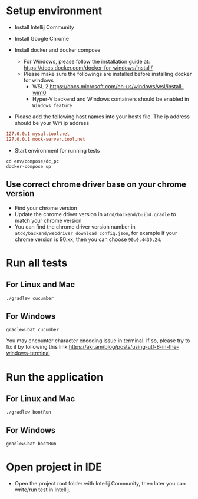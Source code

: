 # Setup environment

* Install Intellij Community
* Install Google Chrome
* Install docker and docker compose
  * For Windows, please follow the installation guide at: https://docs.docker.com/docker-for-windows/install/
  * Please make sure the followings are installed before installing docker for windows
    * WSL 2 https://docs.microsoft.com/en-us/windows/wsl/install-win10
    * Hyper-V backend and Windows containers should be enabled in `Windows feature`

* Please add the following host names into your hosts file. The ip address should be your Wifi ip address

```ini
127.0.0.1 mysql.tool.net
127.0.0.1 mock-server.tool.net
```

* Start environment for running tests

```shell
cd env/compose/dc_pc
docker-compose up
```

## Use correct chrome driver base on your chrome version
* Find your chrome version
* Update the chrome driver version in `atdd/backend/build.gradle` to match your chrome version
* You can find the chrome driver version number in `atdd/backend/webdriver_download_config.json`, for example if your chrome version is 90.xx, then you can choose `90.0.4430.24`.

# Run all tests

## For Linux and Mac

```shell
./gradlew cucumber
```

## For Windows

```shell
gradlew.bat cucumber
```

You may encounter character encoding issue in terminal. If so, please try to fix it by following this
link https://akr.am/blog/posts/using-utf-8-in-the-windows-terminal

# Run the application

## For Linux and Mac

```shell
./gradlew bootRun
```

## For Windows

```shell
gradlew.bat bootRun
```

# Open project in IDE
* Open the project root folder with Intellij Community, then later you can write/run test in Intellij.

